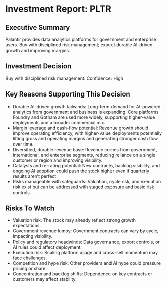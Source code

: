 # Investment Report: PLTR

## Executive Summary
Palantir provides data analytics platforms for government and enterprise users. Buy with disciplined risk management; expect durable AI-driven growth and improving margins.

## Investment Decision
Buy with disciplined risk management. Confidence: High

## Key Reasons Supporting This Decision
- Durable AI-driven growth tailwinds: Long-term demand for AI-powered analytics from government and business is expanding. Core platforms Foundry and Gotham are used more widely, supporting higher-value deployments and a broader commercial mix.
- Margin leverage and cash-flow potential: Revenue growth should improve operating efficiency, with higher-value deployments potentially lifting gross and operating margins and generating stronger cash flow over time.
- Diversified, durable revenue base: Revenue comes from government, international, and enterprise segments, reducing reliance on a single customer or region and improving visibility.
- Catalysts and re-rating potential: New contracts, backlog visibility, and ongoing AI adoption could push the stock higher even if quarterly results aren’t perfect.
- Risks manageable with safeguards: Valuation, cycle risk, and execution risk exist but can be addressed with staged exposure and basic risk controls.

## Risks To Watch
- Valuation risk: The stock may already reflect strong growth expectations.
- Government revenue lumpy: Government contracts can vary by cycle, impacting visibility.
- Policy and regulatory headwinds: Data governance, export controls, or AI rules could affect deployment.
- Execution risk: Scaling platform usage and cross-sell momentum may face challenges.
- Competition and hype risk: Other providers and AI hype could pressure pricing or share.
- Concentration and backlog shifts: Dependence on key contracts or customers may affect stability.